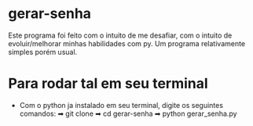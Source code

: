 # gerar-senha

Este programa foi feito com o intuito de me desafiar, com o intuito de evoluir/melhorar minhas habilidades com py. Um programa relativamente simples porém usual.

# Para rodar tal em seu terminal
- Com o python ja instalado em seu terminal, digite os seguintes comandos:
➡ git clone 
➡ cd gerar-senha
➡ python gerar_senha.py

